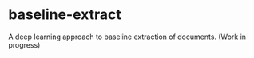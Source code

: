 # baseline-extract
A deep learning approach to baseline extraction of documents.
(Work in progress)
